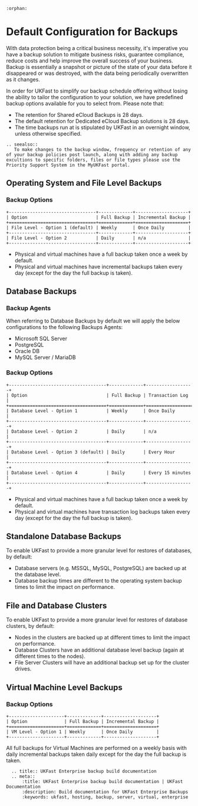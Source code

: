 ```eval_rst
:orphan:
```

# Default Configuration for Backups

With data protection being a critical business necessity, it's imperative you have a backup solution to mitigate business risks, guarantee compliance, reduce costs and help improve the overall success of your business. Backup is essentially a snapshot or picture of the state of your data before it disappeared or was destroyed, with the data being periodically overwritten as it changes.

In order for UKFast to simplify our backup schedule offering without losing the ability to tailor the configuration to your solution, we have predefined backup options available for you to select from. Please note that:

- The retention for Shared eCloud Backups is 28 days.
- The default retention for Dedicated eCloud Backup solutions is 28 days.
- The time backups run at is stipulated by UKFast in an overnight window, unless otherwise specified.

```eval_rst
.. seealso::
   To make changes to the backup window, frequency or retention of any of your backup policies post launch, along with adding any backup excultions to specific folders, files or file types please use the Priority Support System in the MyUKFast portal.
```
## Operating System and File Level Backups

### Backup Options
```eval_rst
+---------------------------------+-------------+--------------------+
| Option                          | Full Backup | Incremental Backup |
+=================================+=============+====================+
| File Level - Option 1 (default) | Weekly      | Once Daily         |
+---------------------------------+-------------+--------------------+
| File Level - Option 2           | Daily       | n/a                |
+---------------------------------+-------------+--------------------+
```

- Physical and virtual machines have a full backup taken once a week by default.
- Physical and virtual machines have incremental backups taken every day (except for the day the full backup is taken).

## Database Backups

### Backup Agents

When referring to Database Backups by default we will apply the below configurations to the following Backups Agents:
-	Microsoft SQL Server
-	PostgreSQL
-	Oracle DB
-	MySQL Server / MariaDB

### Backup Options
```eval_rst
+-------------------------------------+-------------+------------------+
| Option                              | Full Backup | Transaction Log  |
+=====================================+=============+==================+
| Database Level - Option 1           | Weekly      | Once Daily       |
+-------------------------------------+-------------+------------------+
| Database Level - Option 2           | Daily       | n/a              |
+-------------------------------------+-------------+------------------+
| Database Level - Option 3 (default) | Daily       | Every Hour       |
+-------------------------------------+-------------+------------------+
| Database Level - Option 4           | Daily       | Every 15 minutes |
+-------------------------------------+-------------+------------------+
```
-	Physical and virtual machines have a full backup taken once a week by default.
-	Physical and virtual machines have transaction log backups taken every day (except for the day the full backup is taken).

## Standalone Database Backups

To enable UKFast to provide a more granular level for restores of databases, by default:
-	Database servers (e.g. MSSQL, MySQL, PostgreSQL) are backed up at the database level.
-	Database backup times are different to the operating system backup times to limit the impact on performance.

## File and Database Clusters

To enable UKFast to provide a more granular level for restores of database clusters, by default:
-	Nodes in the clusters are backed up at different times to limit the impact on performance.
-	Database Clusters have an additional database level backup (again at different times to the nodes).
-	File Server Clusters will have an additional backup set up for the cluster drives.

## Virtual Machine Level Backups

### Backup Options
```eval_rst
+---------------------+-------------+--------------------+
| Option              | Full Backup | Incremental Backup |
+=====================+=============+====================+
| VM Level - Option 1 | Weekly      | Once Daily         |
+---------------------+-------------+--------------------+
```
All full backups for Virtual Machines are performed on a weekly basis with daily incremental backups taken daily except for the day the full backup is taken.

```eval_rst
  .. title:: UKFast Enterprise backup build documentation
  .. meta::
      :title: UKFast Enterprise backup build documentation | UKFast Documentation
      :description: Build documentation for UKFast Enterprise Backups
      :keywords: ukfast, hosting, backup, server, virtual, enterprise
```
